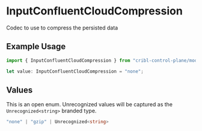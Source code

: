 # InputConfluentCloudCompression

Codec to use to compress the persisted data

## Example Usage

```typescript
import { InputConfluentCloudCompression } from "cribl-control-plane/models";

let value: InputConfluentCloudCompression = "none";
```

## Values

This is an open enum. Unrecognized values will be captured as the `Unrecognized<string>` branded type.

```typescript
"none" | "gzip" | Unrecognized<string>
```